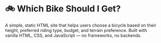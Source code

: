 # 🚲 Which Bike Should I Get?

A simple, static HTML site that helps users choose a bicycle based on their height, preferred riding type, budget, and terrain preference. Built with vanilla HTML, CSS, and JavaScript — no frameworks, no backends.


